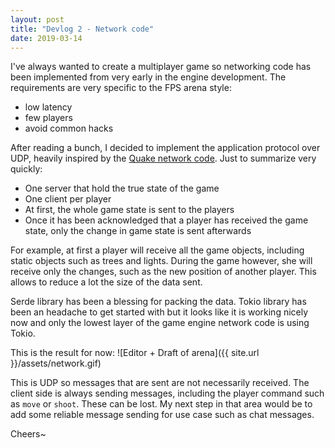 ```yaml
---
layout: post
title: "Devlog 2 - Network code"
date: 2019-03-14
---
```


I've always wanted to create a multiplayer game so networking code has been implemented from very early in the engine development. The requirements are very specific to the FPS arena style:
- low latency
- few players
- avoid common hacks

After reading a bunch, I decided to implement the application protocol over UDP, heavily inspired by the [Quake network code](https://fabiensanglard.net/quake3/network.php). Just to summarize very quickly:
- One server that hold the true state of the game
- One client per player
- At first, the whole game state is sent to the players
- Once it has been acknowledged that a player has received the game state, only the change in game state is sent afterwards

For example, at first a player will receive all the game objects, including static objects such as trees and lights. During the game however, she will receive only the changes, such as the new position of another player. This allows to reduce a lot the size of the
data sent.

Serde library has been a blessing for packing the data. Tokio library has been an headache to get started with but it looks like it
is working nicely now and only the lowest layer of the game engine network code is using Tokio.

This is the result for now:
![Editor + Draft of arena]({{ site.url }}/assets/network.gif)

This is UDP so messages that are sent are not necessarily received. The client side is always sending messages, including the
player command such as `move` or `shoot`. These can be lost. My next step in that area would be to add some reliable message sending
for use case such as chat messages.

Cheers~
